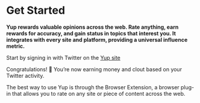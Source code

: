 # Get Started

**Yup rewards valuable opinions across the web. Rate anything, earn rewards for accuracy, and gain status in topics that interest you. It integrates with every site and platform, providing a universal influence metric.**

Start by signing in with Twitter on the [Yup site](https://yup.io)

Congratulations! 🎉 You’re now earning money and clout based on your Twitter activity.

The best way to use Yup is through the Browser Extension, a browser plug-in that allows you to rate on any site or piece of content across the web.
